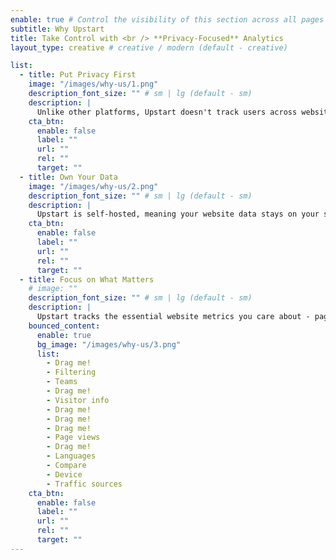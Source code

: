 ```yaml
---
enable: true # Control the visibility of this section across all pages where it is used
subtitle: Why Upstart
title: Take Control with <br /> **Privacy-Focused** Analytics
layout_type: creative # creative / modern (default - creative)

list:
  - title: Put Privacy First
    image: "/images/why-us/1.png"
    description_font_size: "" # sm | lg (default - sm)
    description: |
      Unlike other platforms, Upstart doesn't track users across websites or collect any personally identifiable information.
    cta_btn:
      enable: false
      label: ""
      url: ""
      rel: ""
      target: ""
  - title: Own Your Data
    image: "/images/why-us/2.png"
    description_font_size: "" # sm | lg (default - sm)
    description: |
      Upstart is self-hosted, meaning your website data stays on your server. You have complete control.
    cta_btn:
      enable: false
      label: ""
      url: ""
      rel: ""
      target: ""
  - title: Focus on What Matters
    # image: ""
    description_font_size: "" # sm | lg (default - sm)
    description: |
      Upstart tracks the essential website metrics you care about - pageviews, visitor demographics, and custom events. No unnecessary data.
    bounced_content:
      enable: true
      bg_image: "/images/why-us/3.png"
      list:
        - Drag me!
        - Filtering
        - Teams
        - Drag me!
        - Visitor info
        - Drag me!
        - Drag me!
        - Drag me!
        - Page views
        - Drag me!
        - Languages
        - Compare
        - Device
        - Traffic sources
    cta_btn:
      enable: false
      label: ""
      url: ""
      rel: ""
      target: ""
---
```

